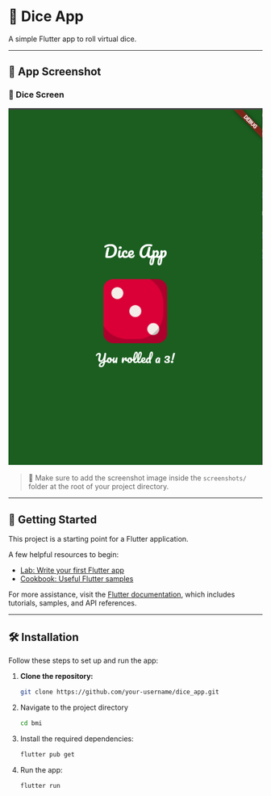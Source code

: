 # 🎲 Dice App

A simple Flutter app to roll virtual dice.

---

## 📸 App Screenshot

### 🎯 Dice Screen
![Dice Screen](screenshots/dice.png)

> 📂 Make sure to add the screenshot image inside the `screenshots/` folder at the root of your project directory.

---

## 🚀 Getting Started

This project is a starting point for a Flutter application.

A few helpful resources to begin:

- [Lab: Write your first Flutter app](https://docs.flutter.dev/get-started/codelab)
- [Cookbook: Useful Flutter samples](https://docs.flutter.dev/cookbook)

For more assistance, visit the [Flutter documentation](https://docs.flutter.dev/), which includes tutorials, samples, and API references.

---

## 🛠️ Installation

Follow these steps to set up and run the app:

1. **Clone the repository:**
   ```bash
   git clone https://github.com/your-username/dice_app.git
2. Navigate to the project directory
   ```bash
   cd bmi
3. Install the required dependencies:
   ```bash
   flutter pub get
4. Run the app:
   ```bash
   flutter run